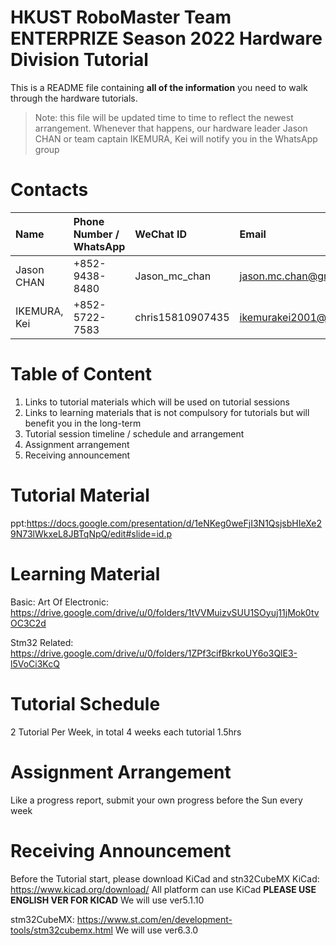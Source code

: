# HKUST RoboMaster Team ENTERPRIZE Season 2022 Hardware Division Tutorial

This is a README file containing __**all of the information**__ you need to walk through the hardware tutorials.

> Note: this file will be updated time to time to reflect the newest arrangement. Whenever that happens, our hardware leader Jason CHAN or team captain IKEMURA, Kei will notify you in the WhatsApp group

# Contacts

| Name        | Phone Number / WhatsApp | WeChat ID       | Email                    |
| :---------- | :---------------------- | :-------------- | :----------------------- |
| Jason CHAN  |   +852-9438-8480        | Jason_mc_chan   |  jason.mc.chan@gmail.com |
| IKEMURA, Kei|   +852-5722-7583        | chris15810907435| ikemurakei2001@gmail.com |

# Table of Content

1. Links to tutorial materials which will be used on tutorial sessions
2. Links to learning materials that is not compulsory for tutorials but will benefit you in the long-term
3. Tutorial session timeline / schedule and arrangement
4. Assignment arrangement
5. Receiving announcement

# Tutorial Material
ppt:https://docs.google.com/presentation/d/1eNKeg0weFjI3N1QsjsbHIeXe29N73lWkxeL8JBTqNpQ/edit#slide=id.p
# Learning Material
Basic:  Art Of Electronic: https://drive.google.com/drive/u/0/folders/1tVVMuizvSUU1SOyuj11jMok0tvOC3C2d

Stm32 Related: https://drive.google.com/drive/u/0/folders/1ZPf3cifBkrkoUY6o3QlE3-l5VoCi3KcQ
# Tutorial Schedule
  2 Tutorial Per Week, in total 4 weeks 
  each tutorial 1.5hrs
# Assignment Arrangement
  Like a progress report, submit your own progress before the Sun every week
# Receiving Announcement
  Before the Tutorial start, please download KiCad and stn32CubeMX 
  KiCad: https://www.kicad.org/download/ 
  All platform can use KiCad 
  ****PLEASE USE ENGLISH VER FOR KICAD****
  We will use ver5.1.10 
  
  stm32CubeMX: https://www.st.com/en/development-tools/stm32cubemx.html
  We will use ver6.3.0 
